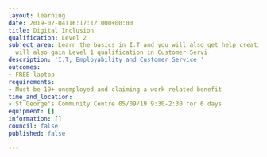 ```yaml
---
layout: learning
date: 2019-02-04T16:17:12.000+00:00
title: Digital Inclusion
qualification: Level 2
subject_area: Learn the basics in I.T and you will also get help creating a CV. You
  will also gain Level 1 qualification in Customer Servi
description: 'I.T, Employability and Customer Service '
outcomes:
- FREE laptop
requirements:
- Must be 19+ unemployed and claiming a work related benefit
time_and_location:
- St George's Community Centre 05/09/19 9:30-2:30 for 6 days
equipment: []
information: []
council: false
published: false

---
```

